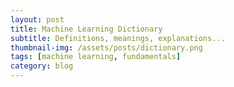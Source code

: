 ```yaml
---
layout: post
title: Machine Learning Dictionary
subtitle: Definitions, meanings, explanations...
thumbnail-img: /assets/posts/dictionary.png
tags: [machine learning, fundamentals]
category: blog
---    
```


